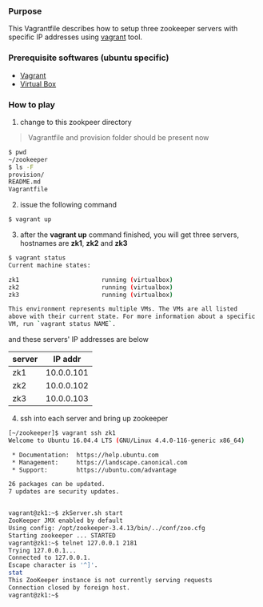 ### Purpose
This Vagrantfile describes how to setup three zookeeper servers with specific IP addresses using [vagrant](https://www.vagrantup.com/) tool.

### Prerequisite softwares (ubuntu specific)
- [Vagrant](https://www.vagrantup.com/)
- [Virtual Box](https://www.virtualbox.org/)

### How to play

1. change to this zookpeer directory
> Vagrantfile and provision folder should be present now

```sh
$ pwd
~/zookeeper
$ ls -F
provision/
README.md
Vagrantfile
```

2. issue the following command

```sh
$ vagrant up
```
3. after the **vagrant up** command finished, you will get three servers, hostnames are **zk1**, **zk2** and **zk3**

```sh
$ vagrant status
Current machine states:

zk1                       running (virtualbox)
zk2                       running (virtualbox)
zk3                       running (virtualbox)

This environment represents multiple VMs. The VMs are all listed
above with their current state. For more information about a specific
VM, run `vagrant status NAME`.
```
and these servers' IP addresses are below

| server | IP addr |
|--------|---------|
|zk1|10.0.0.101| 
|zk2|10.0.0.102| 
|zk3|10.0.0.103| 

4. ssh into each server and bring up zookeeper

```sh
[~/zookeeper]$ vagrant ssh zk1
Welcome to Ubuntu 16.04.4 LTS (GNU/Linux 4.4.0-116-generic x86_64)

 * Documentation:  https://help.ubuntu.com
 * Management:     https://landscape.canonical.com
 * Support:        https://ubuntu.com/advantage

26 packages can be updated.
7 updates are security updates.


vagrant@zk1:~$ zkServer.sh start
ZooKeeper JMX enabled by default
Using config: /opt/zookeeper-3.4.13/bin/../conf/zoo.cfg
Starting zookeeper ... STARTED
vagrant@zk1:~$ telnet 127.0.0.1 2181
Trying 127.0.0.1...
Connected to 127.0.0.1.
Escape character is '^]'.
stat
This ZooKeeper instance is not currently serving requests
Connection closed by foreign host.
vagrant@zk1:~$

```


